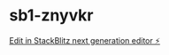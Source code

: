 # sb1-znyvkr

[Edit in StackBlitz next generation editor ⚡️](https://stackblitz.com/~/github.com/croft-19/sb1-znyvkr)